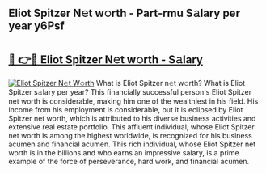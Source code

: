 ## Eliot Spitzer N𝚎t w𝚘rth - Part-rmu S𝚊lary per year y6Psf

# <h2><a href="http://gc3p3li.nevu.top/?p=Eliot+Spitzer">🔗 👉🔴 Eliot Spitzer N𝚎t w𝚘rth - S𝚊lary</a></h2>

[![Eliot Spitzer N𝚎t W𝚘rth](https://i.imgur.com/Oavwk0R.jpeg)](http://gc3p3li.nevu.top/?p=Eliot+Spitzer)
What is Eliot Spitzer n𝚎t w𝚘rth? What is Eliot Spitzer s𝚊lary per year?
This financially successful person's Eliot Spitzer net worth is considerable, making him one of the wealthiest in his field. His income from his employment is considerable, but it is eclipsed by Eliot Spitzer net worth, which is attributed to his diverse business activities and extensive real estate portfolio. This affluent individual, whose Eliot Spitzer net worth is among the highest worldwide, is recognized for his business acumen and financial acumen. This rich individual, whose Eliot Spitzer net worth is in the billions and who earns an impressive salary, is a prime example of the force of perseverance, hard work, and financial acumen.
